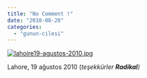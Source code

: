 ```yaml
---
title: "No Comment !"
date: "2010-08-20"
categories: 
  - "gunun-cilesi"
---
```


[![lahoire19-agustos-2010.jpg](/uploads/2010/08/lahoire19-agustos-2010.jpg)](/uploads/2010/08/lahoire19-agustos-2010.jpg "lahoire19-agustos-2010.jpg")

Lahore, 19 ağustos 2010 (_teşekkürler **Radikal**)_
